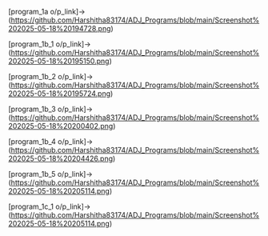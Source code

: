 [program_1a o/p_link]->(https://github.com/Harshitha83174/ADJ_Programs/blob/main/Screenshot%202025-05-18%20194728.png)

[program_1b_1 o/p_link]->(https://github.com/Harshitha83174/ADJ_Programs/blob/main/Screenshot%202025-05-18%20195150.png)

[program_1b_2 o/p_link]->(https://github.com/Harshitha83174/ADJ_Programs/blob/main/Screenshot%202025-05-18%20195724.png)

[program_1b_3 o/p_link]->(https://github.com/Harshitha83174/ADJ_Programs/blob/main/Screenshot%202025-05-18%20200402.png)

[program_1b_4 o/p_link]->(https://github.com/Harshitha83174/ADJ_Programs/blob/main/Screenshot%202025-05-18%20204426.png)

[program_1b_5 o/p_link]->(https://github.com/Harshitha83174/ADJ_Programs/blob/main/Screenshot%202025-05-18%20205114.png)

[program_1c_1 o/p_link]->(https://github.com/Harshitha83174/ADJ_Programs/blob/main/Screenshot%202025-05-18%20205114.png)
